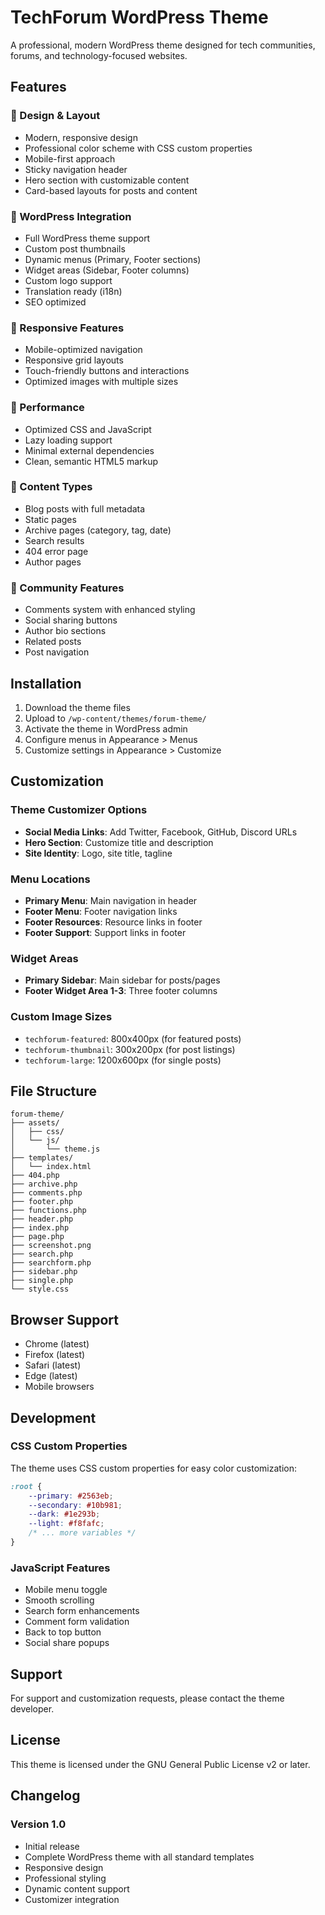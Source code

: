 # TechForum WordPress Theme

A professional, modern WordPress theme designed for tech communities, forums, and technology-focused websites.

## Features

### 🎨 Design & Layout
- Modern, responsive design
- Professional color scheme with CSS custom properties
- Mobile-first approach
- Sticky navigation header
- Hero section with customizable content
- Card-based layouts for posts and content

### 🔧 WordPress Integration
- Full WordPress theme support
- Custom post thumbnails
- Dynamic menus (Primary, Footer sections)
- Widget areas (Sidebar, Footer columns)
- Custom logo support
- Translation ready (i18n)
- SEO optimized

### 📱 Responsive Features
- Mobile-optimized navigation
- Responsive grid layouts
- Touch-friendly buttons and interactions
- Optimized images with multiple sizes

### 🚀 Performance
- Optimized CSS and JavaScript
- Lazy loading support
- Minimal external dependencies
- Clean, semantic HTML5 markup

### 🎯 Content Types
- Blog posts with full metadata
- Static pages
- Archive pages (category, tag, date)
- Search results
- 404 error page
- Author pages

### 💬 Community Features
- Comments system with enhanced styling
- Social sharing buttons
- Author bio sections
- Related posts
- Post navigation

## Installation

1. Download the theme files
2. Upload to `/wp-content/themes/forum-theme/`
3. Activate the theme in WordPress admin
4. Configure menus in Appearance > Menus
5. Customize settings in Appearance > Customize

## Customization

### Theme Customizer Options
- **Social Media Links**: Add Twitter, Facebook, GitHub, Discord URLs
- **Hero Section**: Customize title and description
- **Site Identity**: Logo, site title, tagline

### Menu Locations
- **Primary Menu**: Main navigation in header
- **Footer Menu**: Footer navigation links
- **Footer Resources**: Resource links in footer
- **Footer Support**: Support links in footer

### Widget Areas
- **Primary Sidebar**: Main sidebar for posts/pages
- **Footer Widget Area 1-3**: Three footer columns

### Custom Image Sizes
- `techforum-featured`: 800x400px (for featured posts)
- `techforum-thumbnail`: 300x200px (for post listings)
- `techforum-large`: 1200x600px (for single posts)

## File Structure

```
forum-theme/
├── assets/
│   ├── css/
│   └── js/
│       └── theme.js
├── templates/
│   └── index.html
├── 404.php
├── archive.php
├── comments.php
├── footer.php
├── functions.php
├── header.php
├── index.php
├── page.php
├── screenshot.png
├── search.php
├── searchform.php
├── sidebar.php
├── single.php
└── style.css
```

## Browser Support

- Chrome (latest)
- Firefox (latest)
- Safari (latest)
- Edge (latest)
- Mobile browsers

## Development

### CSS Custom Properties
The theme uses CSS custom properties for easy color customization:

```css
:root {
    --primary: #2563eb;
    --secondary: #10b981;
    --dark: #1e293b;
    --light: #f8fafc;
    /* ... more variables */
}
```

### JavaScript Features
- Mobile menu toggle
- Smooth scrolling
- Search form enhancements
- Comment form validation
- Back to top button
- Social share popups

## Support

For support and customization requests, please contact the theme developer.

## License

This theme is licensed under the GNU General Public License v2 or later.

## Changelog

### Version 1.0
- Initial release
- Complete WordPress theme with all standard templates
- Responsive design
- Professional styling
- Dynamic content support
- Customizer integration
